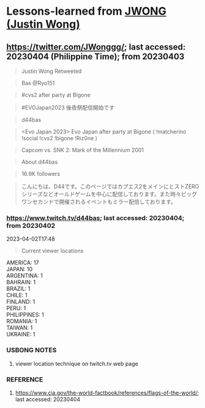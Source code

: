 # Lessons-learned from [JWONG (Justin Wong)](https://twitter.com/JWonggg?ref_src=twsrc%5Egoogle%7Ctwcamp%5Eserp%7Ctwgr%5Eauthor)

## https://twitter.com/JWonggg/; last accessed: 20230404 (Philippine Time); from 20230403

> Justin Wong Retweeted

> Bas @Ryo151

> #cvs2 after party at Bigone 

>  #EVOJapan2023 後夜祭配信開始です

> d44bas

> <Evo Japan 2023> Evo Japan after party at Bigone ( !matcherino !social !cvs2 !bigone !Riz0ne )

> Capcom vs. SNK 2: Mark of the Millennium 2001

> About d44bas

> 16.9K followers

> こんにちは、D44です。このページではカプエス2をメインにとストZEROシリーズなどオールドゲームを中心に配信しております。また時々ビッグワンセカンドで開催されるイベントもミラー配信しております。

### https://www.twitch.tv/d44bas; last accessed: 20230404; from 20230402

2023-04-02T17:48

> Current viewer locations

AMERICA: 17<br/>
JAPAN: 10<br/>
ARGENTINA: 1<br/>
BAHRAIN: 1<br/>
BRAZIL: 1<br/>
CHILE: 1<br/>
FINLAND: 1<br/>
PERU: 1<br/>
PHILIPPINES: 1<br/>
ROMANIA: 1<br/>
TAIWAN: 1<br/>
UKRAINE: 1

### USBONG NOTES

1. viewer location technique on twitch.tv web page


### REFERENCE

1. https://www.cia.gov/the-world-factbook/references/flags-of-the-world/; last accessed: 20230404

